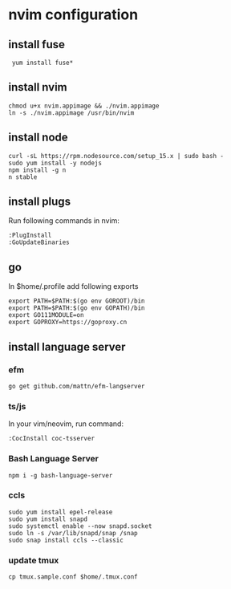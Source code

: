 # nvim configuration

## install fuse

```
 yum install fuse*
```

## install nvim
```
chmod u+x nvim.appimage && ./nvim.appimage
ln -s ./nvim.appimage /usr/bin/nvim
```

## install node
```
curl -sL https://rpm.nodesource.com/setup_15.x | sudo bash -
sudo yum install -y nodejs
npm install -g n
n stable
```

## install plugs
Run following commands in nvim:
```
:PlugInstall
:GoUpdateBinaries
```

## go

In $home/.profile add following exports

```
export PATH=$PATH:$(go env GOROOT)/bin
export PATH=$PATH:$(go env GOPATH)/bin
export GO111MODULE=on
export GOPROXY=https://goproxy.cn

```

## install language server

### efm

```
go get github.com/mattn/efm-langserver
```

### ts/js

In your vim/neovim, run command:
```
:CocInstall coc-tsserver
```

### Bash Language Server
```
npm i -g bash-language-server
```

### ccls

```
sudo yum install epel-release
sudo yum install snapd
sudo systemctl enable --now snapd.socket
sudo ln -s /var/lib/snapd/snap /snap
sudo snap install ccls --classic
```

### update tmux

```
cp tmux.sample.conf $home/.tmux.conf
```

